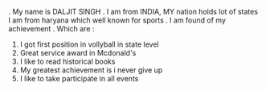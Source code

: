 . My name is DALJIT SINGH
. I  am from INDIA, MY nation holds lot of states I am from haryana which well known for sports
. I am found of my achievement 
. Which are : 

1.  I got first position in vollyball in state level
2.  Great service award in Mcdonald's
3.  I like to read historical books
4.  My greatest achievement is i never give up 
5.  I like to take participate in all events 